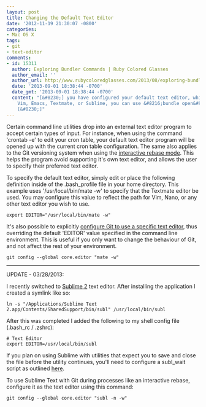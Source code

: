 ```yaml
---
layout: post
title: Changing the Default Text Editor
date: '2012-11-19 21:30:07 -0800'
categories:
- Mac OS X
tags:
- git
- text-editor
comments:
- id: 15311
  author: Exploring Bundler Commands | Ruby Colored Glasses
  author_email: ''
  author_url: http://www.rubycoloredglasses.com/2013/08/exploring-bundler-commands/
  date: '2013-09-01 18:38:44 -0700'
  date_gmt: '2013-09-01 18:38:44 -0700'
  content: "[&#8230;] you have configured your default text editor, which could be
    Vim, Emacs, Textmate, or Sublime, you can use &#8216;bundle open&#8217; to quickly
    [&#8230;]"
---
```

Certain command line utilities drop into an external text editor program to accept certain types of input. For instance, when using the command 'crontab -e' to edit your cron table, your default text editor program will be opened up with the current cron table configuration. The same also applies to the Git versioning system when using the <a href="http://git-scm.com/docs/git-rebase#_interactive_mode" target="_blank">interactive rebase mode</a>. This helps the program avoid supporting it's own text editor, and allows the user to specify their preferred text editor.

To specify the default text editor, simply edit or place the following definition inside of the .bash_profile file in your home directory. This example uses '/usr/local/bin/mate -w' to specify that the Textmate editor be used. You may configure this value to reflect the path for Vim, Nano, or any other text editor you wish to use.

``` shell
export EDITOR="/usr/local/bin/mate -w"
```

It's also possible to explicitly <a href="http://git-scm.com/book/en/Customizing-Git-Git-Configuration#Basic-Client-Configuration" target="_blank">configure Git to use a specific text editor</a>, thus overriding the default 'EDITOR' value specified in the command line environment. This is useful if you only want to change the behaviour of Git, and not affect the rest of your environment.

``` shell
git config --global core.editor "mate -w"
```

----

UPDATE - 03/28/2013:

I recently switched to <a title="Sublime Text Editor" href="http://www.sublimetext.com/" target="_blank">Sublime 2</a> text editor. After installing the application I created a symlink like so:

``` shell
ln -s "/Applications/Sublime Text 2.app/Contents/SharedSupport/bin/subl" /usr/local/bin/subl
```

After this was completed I added the following to my shell config file (.bash_rc / .zshrc):

```
# Text Editor
export EDITOR=/usr/local/bin/subl
```

If you plan on using Sublime with utilities that expect you to save and close the file before the utility continues, you'll need to configure a subl_wait script as outlined <a href="http://sublimetext.userecho.com/topic/91740-equivalent-of-mate_wait-for-subl/" target="_blank">here</a>.

To use Sublime Text with Git during processes like an interactive rebase, configure it as the text editor using this command:

``` shell
git config --global core.editor "subl -n -w"
```
